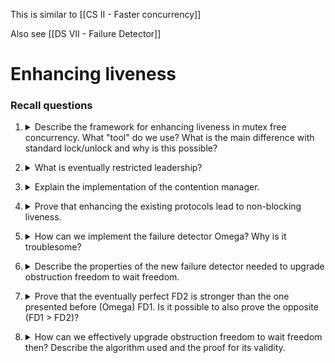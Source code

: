 This is similar to [[CS II  - Faster concurrency]]

Also see [[DS VII - Failure Detector]]
# Enhancing liveness

### Recall questions

1. <details markdown=1><summary markdown="span"> Describe the framework for enhancing liveness in mutex free concurrency. What "tool" do we use? What is the main difference with standard lock/unlock and why is this possible? </summary>
    
    \
    In order to enrich liveness in a mutex free scenario, we make use of a ==contention manager==: an object that allows ==progress of processes by providing contention-free periods for completing their invocations==. It provides 2 operations:
    - $need\_help(i)$ invoked by $p_i$ when it ==realises there is contention==
    - $stop\_help(i)$ invoked by $p_i$ when it ==terminates its current invocation==

	Note that this framework is different from the standard ==lock/unlock== system as we ==allow failures anywhere in the process (both contention and contention free moments)== and the ==contention manager always terminates==, even in case of failures. To make this possible, we need a ==failure detector==.
    
</details>

2. <details markdown=1><summary markdown="span">  What is eventually restricted leadership? </summary>
    
    \
    Given a ==non empty set of process IDs== the ==failure detector $\Omega_X$== provides each of them with a ==local variable $ev\_leader(X)$== s.t.:
    - ==$ev\_leader(X)$ always contains a process ID (validity)==;
    - ==eventually, all $ev\_leader(X)$ of all non-crashed processes of $X$ forever contain the same process ID== that is one of them (==eventual leadership==).
    
</details>

3. <details markdown=1><summary markdown="span"> Explain the implementation of the contention manager.  </summary>
    
    \
    ![](../../../static/CS/emfl1.png)
    
</details>

4. <details markdown=1><summary markdown="span">  Prove that enhancing the existing protocols lead to non-blocking liveness.  </summary>
    
    \
	![](../../../static/CS/emfl2.png)
    
</details>

5. <details markdown=1><summary markdown="span"> How can we implement the failure detector Omega? Why is it troublesome?  </summary>
    
    \
	We can prove that we cannot create a ==wait free failure detector with the constraints given before==. 

	The following is an outline of a potential structure for a failure detector to use in the previous proof:
	![](../../../static/CS/emfl3.png)![](../../../static/CS/emfl4.png)

</details>

6. <details markdown=1><summary markdown="span">  Describe the properties of the new failure detector needed to upgrade obstruction freedom to wait freedom. </summary>
    
    \
    To upgrade obstruction freedom even further, we need an ==eventually perfect failure detector== $\diamond P$, that provides every process with a ==local variable $suspected$== s.t.:
    - eventually $suspected_i$ contains the index of ==all crashed processes for all  correct $p_i$== (==eventual completeness)==;
    - eventually $suspected_i$ contains ==only== the index of ==crashed processes for all correct $p_i$== (==eventual accuracy==).
    
</details>

7. <details markdown=1><summary markdown="span"> Prove that the eventually perfect FD2 is stronger than the one presented before (Omega) FD1. Is it possible to also prove the opposite (FD1 > FD2)? </summary>
    
    \
    We say that ==FD1 is stronger than FD2 if there exists an algorithm that builds FD2 from  instances of FD1 and atomic R/W registers==. 

	In our case, it's easy to build $\Omega_x$ from $\diamond P$: ![](../../../static/CS/emfl5.png)

	The opposite however is not true, ==otherwise we would be able to solve consensus in an asynchronous system with crashes (violates FLP)==: ![](../../../static/CS/emfl6.png)
    
</details>

8. <details markdown=1><summary markdown="span"> How can we effectively upgrade obstruction freedom to wait freedom then? Describe the algorithm used and the proof for its validity. </summary>
    
    \
	We assume a ==weak timestamp generator==, i.e. a function such that, if it returns a positive value $t$ to some process, only a finite number of processes can obtain a timestamp smaller than or equal to $t$.
	
    ![](../../../static/CS/emfl7.png)

	We can now prove that such addition guarantees wait freedom: ![](../../../static/CS/emfl8.png) ![](../../../static/CS/emfl9.png)

</details>